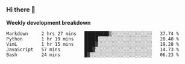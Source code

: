 ### Hi there 👋


**Weekly development breakdown**

<!--START_SECTION:waka-->
```text
Markdown     2 hrs 27 mins   █████████▒░░░░░░░░░░░░░░░   37.74 % 
Python       1 hr 19 mins    █████░░░░░░░░░░░░░░░░░░░░   20.40 % 
VimL         1 hr 15 mins    ████▓░░░░░░░░░░░░░░░░░░░░   19.28 % 
JavaScript   57 mins         ███▓░░░░░░░░░░░░░░░░░░░░░   14.73 % 
Bash         24 mins         █▓░░░░░░░░░░░░░░░░░░░░░░░   06.23 % 
```
<!--END_SECTION:waka-->
